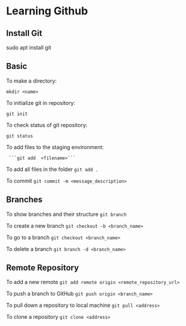 # Learning Github
## Install Git

sudo apt install git

## Basic
To make a directory:

```mkdir <name>```

To initialize git in repository:

```git init```

To check status of git repository:

```git status```

To add files to the staging environment:

     ```git add  <filename>```

To add all files in the folder
     ```git add .```

To commit
```git commit -m <message_description>```


## Branches
To show branches and their structure
```git branch```

To create a new branch
```git checkout -b <branch_name>```

To go to a branch
```git checkout <branch_name>```

To delete a branch
```git branch -d <branch_name>```

## Remote Repository
To add a new remote
```git add remote origin <remote_repository_url>```

To push a branch to GitHub
```git push origin <branch_name>```

To pull down a repository to local machine
```git pull <address>```

To clone a repository
```git clone <address>```


